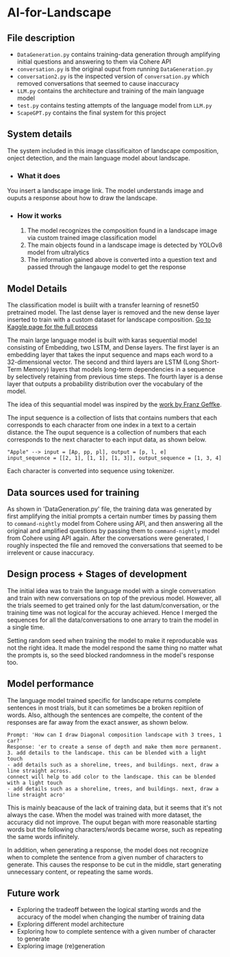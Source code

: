 # AI-for-Landscape

## File description
- `DataGeneration.py` contains training-data generation through amplifying initial questions and answering to them via Cohere API
- `conversation.py` is the original ouput from running `DataGeneration.py`
- `conversation2.py` is the inspected version of `conversation.py` which removed conversations that seemed to cause inaccuracy
- `LLM.py` contains the architecture and training of the main language model 
- `test.py` contains testing attempts of the language model from `LLM.py` 
- `ScapeGPT.py` contains the final system for this project 

## System details
The system included in this image classificaiton of landscape composition, onject detection, and the main language model about landscape. 

* ### What it does
You insert a landscape image link. The model understands image and ouputs a response about how to draw the landscape.

* ### How it works
  1. The model recognizes the composition found in a landscape image via custom trained image classification model
  2. The main objects found in a landscape image is detected by YOLOv8 model from ultralytics 
  3. The information gained above is converted into a question text and passed through the langauge model to get the response 

## Model Details
The classification model is buiilt with a transfer learning of resnet50 pretrained model. The last dense layer is removed and the new  dense layer inserted to train with a custom dataset for landscape composition. 
[Go to Kaggle page for the full process](https://www.kaggle.com/code/keisukenakamura54/composition-classificaiton-modified)

The main large language model is built with karas sequential model consisting of Embedding, two LSTM, and Dense layers. The first layer is an embedding layer that takes the input sequence and maps each word to a 32-dimensional vector. The second and third layers are LSTM (Long Short-Term Memory) layers that models long-term dependencies in a sequence by selectively retaining from previous time steps. The fourth layer is a dense layer that outputs a probability distribution over the vocabulary of the model.

The idea of this sequantial model was inspired by the [work by Franz Geffke](https://f-a.nz/dev/develop-your-own-llm-like-chatgpt-with-tensorflow-and-keras/).

The input sequence is a collection of lists that contains numbers that each corresponds to each character from one index in a text to a certain distance. the The ouput sequence is a collection of numbers that each corresponds to the next character to each input data, as shown below.
```
"Apple" --> input = [Ap, pp, pl], output = [p, l, e]
input_sequence = [[2, 1], [1, 1], [1, 3]], output_sequence = [1, 3, 4]
```
Each character is converted into sequence using tokenizer. 

## Data sources used for training
As shown in 'DataGeneration.py' file, the training data was generated by first amplifying the initial prompts a certain number times by passing them to `command-nightly` model from Cohere using API, and then answering all the original and amplified questions by passing them to `command-nightly` model from Cohere using API again. After the conversations were generated, I roughly inspected the file and removed the conversations that seemed to be irrelevent or cause inaccuracy. 

## Design process + Stages of development
The initial idea was to train the language model with a single conversation and train with new conversations on top of the previous model. However, all the trials seemed to get trained only for the last datum/conversation, or the training time was not logical for the accuray achieved. Hence I merged the sequences for all the data/conversations to one arrary to train the model in a single time. 

Setting random seed when training the model to make it reproducable was not the right idea. It made the model respond the same thing no matter what the prompts is, so the seed blocked randomness in the model's response too. 

## Model performance
The language model trained specific for landscape returns complete sentences in most trials, but it can sometimes be a broken repitiion of words. Also, although the sentences are compelte, the content of the responses are far away from the exact answer, as shown below.
```
Prompt: 'How can I draw Diagonal composition landscape with 3 trees, 1 car?'
Response: 'er to create a sense of depth and make them more permanent.
3. add details to the landscape. this can be blended with a light touch
- add details such as a shoreline, trees, and buildings. next, draw a line straight across.
connect will help to add color to the landscape. this can be blended with a light touch
- add details such as a shoreline, trees, and buildings. next, draw a line straight acro'
```
This is mainly beacause of the lack of training data, but it seems that it's not always the case. When the model was trained with more dataset, the accuracy did not improve. The ouput began with more reasonable starting words but the following characters/words became worse, such as repeating the same words infinitely. 

In addition, when generating a response, the model does not recognize when to complete the sentence from a given number of characters to generate. This causes the response to be cut in the middle, start generating unnecessary content, or repeating the same words. 

## Future work
* Exploring the tradeoff between the logical starting words and the accuracy of the model when changing the number of training data
* Exploring different model architecture
* Exploring how to complete sentence with a given number of character to generate
* Exploring image (re)generation